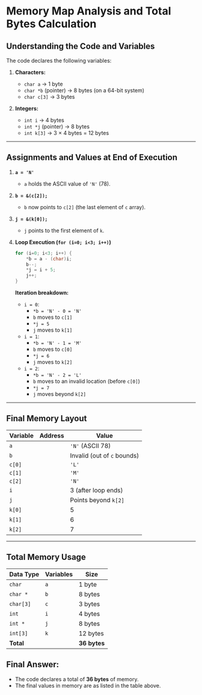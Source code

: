 # Memory Map Analysis and Total Bytes Calculation

## Understanding the Code and Variables

The code declares the following variables:

1. **Characters:**
   - `char a` → 1 byte
   - `char *b` (pointer) → 8 bytes (on a 64-bit system)
   - `char c[3]` → 3 bytes

2. **Integers:**
   - `int i` → 4 bytes
   - `int *j` (pointer) → 8 bytes
   - `int k[3]` → 3 × 4 bytes = 12 bytes

---

## Assignments and Values at End of Execution

1. **`a = 'N'`**
   - `a` holds the ASCII value of `'N'` (78).

2. **`b = &(c[2]);`**
   - `b` now points to `c[2]` (the last element of `c` array).

3. **`j = &(k[0]);`**
   - `j` points to the first element of `k`.

4. **Loop Execution (`for (i=0; i<3; i++)`)**
   ```c
   for (i=0; i<3; i++) {
       *b = a - (char)i;
       b--;
       *j = i + 5;
       j++;
   }
   ```
   **Iteration breakdown:**
   - `i = 0`:
     - `*b = 'N' - 0 = 'N'`
     - `b` moves to `c[1]`
     - `*j = 5`
     - `j` moves to `k[1]`
   - `i = 1`:
     - `*b = 'N' - 1 = 'M'`
     - `b` moves to `c[0]`
     - `*j = 6`
     - `j` moves to `k[2]`
   - `i = 2`:
     - `*b = 'N' - 2 = 'L'`
     - `b` moves to an invalid location (before `c[0]`)
     - `*j = 7`
     - `j` moves beyond `k[2]`

---

## Final Memory Layout
| Variable | Address | Value |
|----------|---------|-------|
| `a` |  | `'N'` (ASCII 78) |
| `b` |  | Invalid (out of `c` bounds) |
| `c[0]` |  | `'L'` |
| `c[1]` |  | `'M'` |
| `c[2]` |  | `'N'` |
| `i` |  | 3 (after loop ends) |
| `j` |  | Points beyond `k[2]` |
| `k[0]` |  | 5 |
| `k[1]` |  | 6 |
| `k[2]` |  | 7 |

---

## Total Memory Usage
| Data Type | Variables | Size |
|-----------|-----------|------|
| `char` | `a` | 1 byte |
| `char *` | `b` | 8 bytes |
| `char[3]` | `c` | 3 bytes |
| `int` | `i` | 4 bytes |
| `int *` | `j` | 8 bytes |
| `int[3]` | `k` | 12 bytes |
| **Total** | | **36 bytes** |

## Final Answer:
- The code declares a total of **36 bytes** of memory.
- The final values in memory are as listed in the table above.


